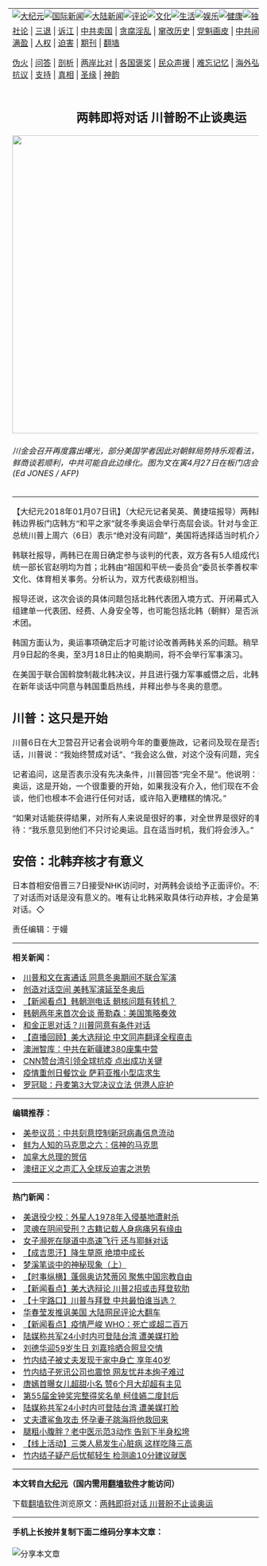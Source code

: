 <a name="1" id="1" target="_blank"></a><span id="1"></span>
<table align=center border="0"><tr><td colspan="2" VALIGN=TOP><a href="https://github.com/anafio3719/djy/blob/master/gb/nsc413.md#1"><img src="https://raw.githubusercontent.com/anafio3719/www/master/t/djy/1.jpg" title="大纪元"></a><a href="https://github.com/anafio3719/djy/blob/master/gb/n24hr.md#1"><img src="https://raw.githubusercontent.com/anafio3719/www/master/t/djy/3.jpg" title="国际新闻"></a><a href="https://github.com/anafio3719/djy/blob/master/gb/nsc413.md#1"><img src="https://raw.githubusercontent.com/anafio3719/www/master/t/djy/4.jpg" title="大陆新闻"></a><a href="https://github.com/anafio3719/djy/blob/master/gb/news392.md#1"><img src="https://raw.githubusercontent.com/anafio3719/www/master/t/djy/5.jpg" title="评论"></a><a href="https://github.com/anafio3719/djy/blob/master/gb/news2007.md#1"><img src="https://raw.githubusercontent.com/anafio3719/www/master/t/djy/6.jpg" title="文化"></a><a href="https://github.com/anafio3719/djy/blob/master/gb/news2008.md#1"><img src="https://raw.githubusercontent.com/anafio3719/www/master/t/djy/7.jpg" title="生活"></a><a href="https://github.com/anafio3719/djy/blob/master/gb/ncyule.md#1"><img src="https://raw.githubusercontent.com/anafio3719/www/master/t/djy/8.jpg" title="娱乐"></a><a href="https://github.com/anafio3719/djy/blob/master/gb/nsc1002.md#1"><img src="https://raw.githubusercontent.com/anafio3719/www/master/t/djy/9.jpg" title="健康"><a href="https://github.com/anafio3719/djy/blob/master/gb/nf6092.md#1"><img src="https://raw.githubusercontent.com/anafio3719/www/master/t/djy/10a.jpg" title="独家"></a><a href="https://github.com/anafio3719/djy/blob/master/gb/nf4514.md#1"><img src="https://raw.githubusercontent.com/anafio3719/www/master/t/djy/12a.jpg" title="头条"></a></td></tr>
<tr><td colspan="2" VALIGN=TOP><a target="_blank" href="https://github.com/anafio3719/djy/blob/master/gb/9p.md#1">社论</a> | <a target="_blank" href="https://github.com/anafio3719/djy/blob/master/gb/nf5657.md#1">三退</a> | <a target="_blank" href="https://github.com/anafio3719/djy/blob/master/gb/nf6124.md#1">诉江</a> | <a target="_blank" href="https://github.com/anafio3719/djy/blob/master/gb/nf1176117.md#1">中共卖国</a> | <a target="_blank" href="https://github.com/anafio3719/djy/blob/master/gb/nf5773.md#1">贪腐淫乱</a> | <a target="_blank" href="https://github.com/anafio3719/djy/blob/master/gb/nf1176115.md#1">窜改历史</a> | <a target="_blank" href="https://github.com/anafio3719/djy/blob/master/gb/nf1176107.md#1">党魁画皮</a> | <a target="_blank" href="https://github.com/anafio3719/djy/blob/master/gb/nf1320400.md#1">中共间谍</a> | <a target="_blank" href="https://github.com/anafio3719/djy/blob/master/gb/nf1176114.md#1">破坏传统</a> | <a target="_blank" href="https://github.com/anafio3719/ntdtv/blob/master/gb/prog447_1.md#1">恶贯满盈</a> | <a target="_blank" href="https://github.com/anafio3719/djy/blob/master/gb/ncid278.md#1">人权</a> | <a target="_blank" href="https://github.com/anafio3719/djy/blob/master/gb/nf1176111.md#1">迫害</a> | <a target="_blank" href="https://gitlab.com/szzdlab/mh-qikan/blob/master/README.md#1">期刊</a> | <a target="_blank" href="https://github.com/anafio3719/www/blob/master/README.md?zsrh#8">翻墙</a></p><p><a target="_blank" href="https://github.com/anafio3719/djy/blob/master/gb/nf5562.md#1">伪火</a> | <a target="_blank" href="https://github.com/anafio3719/djy/blob/master/gb/nf4378.md#1">问答</a> | <a target="_blank" href="https://github.com/anafio3719/djy/blob/master/gb/nf5792.md#1">剖析</a> | <a target="_blank" href="https://github.com/anafio3719/djy/blob/master/gb/nf5735.md#1">两岸比对</a> | <a target="_blank" href="https://github.com/anafio3719/djy/blob/master/gb/nf6119.md#1">各国褒奖</a> | <a target="_blank" href="https://github.com/anafio3719/djy/blob/master/gb/nf6120.md#1">民众声援</a> | <a target="_blank" href="https://github.com/anafio3719/djy/blob/master/gb/nf1188594.md#1">难忘记忆</a> | <a target="_blank" href="https://github.com/anafio3719/djy/blob/master/gb/nf3180.md#1">海外弘传</a> | <a target="_blank" href="https://github.com/anafio3719/djy/blob/master/gb/nf5410.md#1">万人上访</a> | <a target="_blank" href="https://github.com/anafio3719/ntdtv/blob/master/gb/prog1530_1.md#1">和平抗议</a> | <a target="_blank" href="https://github.com/anafio3719/djy/blob/master/gb/nf4386.md#1">支持</a> | <a target="_blank" href="https://github.com/anafio3719/djy/blob/master/gb/nf4389.md#1">真相</a> | <a target="_blank" href="https://github.com/anafio3719/djy/blob/master/gb/nf5790.md#1">圣缘</a> | <a target="_blank" href="https://github.com/anafio3719/djy/blob/master/gb/nf4786.md#1">神韵</a></td></tr>
<tr><td VALIGN=TOP width="626"><h2 align=center>两韩即将对话 川普盼不止谈奥运</h2>
<img width="600" src="https://i.epochtimes.com/assets/uploads/2018/01/cac0fb330950386f0dc855e3528b5f97-600x400.jpg" />
<h6>川金会召开再度露出曙光，部分美国学者因此对朝鲜局势持乐观看法，并称美国与朝鲜商谈若顺利，中共可能自此边缘化。图为文在寅4月27日在板门店会见金正恩。 (Ed JONES / AFP)
</h6>
<hr>
<p>【大纪元2018年01月07日讯】（大纪元记者吴英、黄捷瑄报导）两韩即将在9日于两韩边界板门店韩方“和平之家”就冬季奥运会举行高层会谈。针对与金正恩对话，美国总统川普上周六（6日）表示“绝对没有问题”，美国将选择适当时机介入。</p>
<p>韩联社报导，两韩已在周日确定参与谈判的代表，双方各有5人组成代表团，韩国由统一部长官赵明均为首；北韩由“祖国和平统一委员会”委员长李善权率领，后者负责文化、体育相关事务。分析认为，双方代表级别相当。</p>
<p>报导还说，这次会谈的具体问题包括北韩代表团入境方式、开闭幕式入场、两韩是否组建单一代表团、经费、人身安全等，也可能包括北韩（朝鲜）是否派遣拉拉队或艺术团。</p>
<p>韩国方面认为，奥运事项确定后才可能讨论改善两韩关系的问题。稍早美韩确定，2月9日起的冬奥，至3月18日止的帕奥期间，将不会举行军事演习。</p>
<p>在美国于联合国斡旋制裁北韩决议，并且进行强力军事威慑之后，北韩领导人金正恩在新年谈话中同意与韩国重启热线，并释出参与冬奥的意愿。</p>
<h2>川普：这只是开始</h2>
<p>川普6日在大卫营召开记者会说明今年的重要施政，记者问及现在是否会和金正恩通话，川普说：“我始终赞成对话”、“我会这么做，对这个没有问题，完全没有问题”。</p>
<p>记者追问，这是否表示没有先决条件，川普回答“完全不是”。他说明：“现在他们要谈奥运，这是开始，一个很重要的开始，如果我没有介入，他们现在不会召开奥运会谈，他们也根本不会进行任何对话，或许陷入更糟糕的情况。”</p>
<p>“如果对话能获得结果，对所有人来说是很好的事，对全世界是很好的事。”川普期待：“我乐意见到他们不只讨论奥运。且在适当时机，我们将会涉入。”</p>
<h2>安倍：北韩弃核才有意义</h2>
<p>日本首相安倍晋三7日接受NHK访问时，对两韩会谈给予正面评价。不过他也说，为了对话而对话是没有意义的。唯有让北韩采取具体行动弃核，才会是第一次有意义的对话。◇</p>
<p>责任编辑：于嫚</p>

<hr>


<strong>相关新闻：</strong>
<li><a href="https://github.com/anafio3719/djy/blob/master/gb/18/1/4/n10025655.md#1">川普和文在寅通话 同意冬奥期间不联合军演</a></li>
<li><a href="https://github.com/anafio3719/djy/blob/master/gb/18/1/5/n10028711.md#1">创造对话空间 美韩军演延至冬奥后</a></li>
<li><a href="https://github.com/anafio3719/djy/blob/master/gb/18/1/5/n10029665.md#1">【新闻看点】韩朝测电话 朝核问题有转机？</a></li>
<li><a href="https://github.com/anafio3719/djy/blob/master/gb/18/1/6/n10032259.md#1">韩朝两年来首次会谈 蒂勒森：美国策略奏效</a></li>
<li><a href="https://github.com/anafio3719/djy/blob/master/gb/18/1/6/n10032673.md#1">和金正恩对话？川普同意有条件对话</a></li>
<li><a href="https://github.com/anafio3719/djy/blob/master/gb/20/9/30/n12440617.md#1">【直播回顾】美大选辩论 中文同声翻译全程直击</a></li>
<li><a href="https://github.com/anafio3719/djy/blob/master/gb/20/9/24/n12427308.md#1">澳洲智库：中共在新疆建380座集中营</a></li>
<li><a href="https://github.com/anafio3719/djy/blob/master/gb/20/9/23/n12424176.md#1">CNN赞台湾引领全球抗疫 点出成功关键</a></li>
<li><a href="https://github.com/anafio3719/djy/blob/master/gb/20/9/21/n12419568.md#1">疫情重创日餐饮业 萨莉亚推小型店求生</a></li>
<li><a href="https://github.com/anafio3719/djy/blob/master/gb/20/9/20/n12417268.md#1">罗冠聪：丹麦第3大党决议立法 供港人庇护</a></li>
<hr>


<strong>编辑推荐：</strong>
<li><a href="https://github.com/onzhi266/djy/blob/master/gb/20/2/22/n11887949.md#1">美参议员：中共刻意控制新冠病毒信息流动</a></li>
<li><a href="https://github.com/tsiac2612/djy/blob/master/gb/10/7/26/n2976689.md#1" target="_blank">鲜为人知的马克思之六：信神的马克思</a></li><li><a href="https://github.com/anafio3719/djy/blob/master/gb/15/12/10/n4593139.md?dfh#1" target="_blank">加拿大总理的贺信</a></li><li><a href="https://github.com/tsiac2612/djy/blob/master/gb/19/7/23/n11403596.md#1" target="_blank">澳纽正义之声汇入全球反迫害之洪势</a></li>
<hr>

<strong>热门新闻：</strong>
<li><a href="https://github.com/vylahl3695/djy/blob/master/gb/20/9/25/n12429747.md#1">美退役少校：外星人1978年入侵基地遭射杀</a></li>
<li><a href="https://github.com/vylahl3695/djy/blob/master/gb/20/9/8/n12388919.md#1">灵魂在阴间受刑？古籍记载人身病痛另有缘由</a></li>
<li><a href="https://github.com/vylahl3695/djy/blob/master/gb/20/9/23/n12423944.md#1">女子濒死在隧道中高速飞行 还与耶稣对话</a></li>
<li><a href="https://github.com/vylahl3695/djy/blob/master/gb/20/7/30/n12294991.md#1">【成吉思汗】降生草原 绝境中成长</a></li>
<li><a href="https://github.com/vylahl3695/djy/blob/master/gb/2/1/5/n161846.md#1">梦溪笔谈中的神秘现象（上）</a></li>
<li><a href="https://github.com/vylahl3695/djy/blob/master/gb/20/9/28/n12435503.md#1">【时事纵横】蓬佩奥访梵蒂冈 聚焦中国宗教自由</a></li>
<li><a href="https://github.com/vylahl3695/djy/blob/master/gb/20/9/28/n12437421.md#1">【新闻看点】美大选辩论 川普2招或击拜登软肋</a></li>
<li><a href="https://github.com/vylahl3695/djy/blob/master/gb/20/9/29/n12438105.md#1">【十字路口】川普与拜登 中共最怕谁当选？</a></li>
<li><a href="https://github.com/vylahl3695/djy/blob/master/gb/20/9/27/n12433654.md#1">华春莹发推讽美国 大陆网民评论大翻车</a></li>
<li><a href="https://github.com/vylahl3695/djy/blob/master/gb/20/9/26/n12433220.md#1">【新闻看点】疫情严峻 WHO：死亡或超二百万</a></li>
<li><a href="https://github.com/vylahl3695/djy/blob/master/gb/20/9/27/n12433788.md#1">陆媒称共军24小时内可登陆台湾 遭美媒打脸</a></li>
<li><a href="https://github.com/vylahl3695/djy/blob/master/gb/20/9/27/n12434488.md#1">刘德华迎59岁生日 刘嘉玲晒合照显交情</a></li>
<li><a href="https://github.com/vylahl3695/djy/blob/master/gb/20/9/27/n12433372.md#1">竹内结子被丈夫发现于家中身亡 享年40岁</a></li>
<li><a href="https://github.com/vylahl3695/djy/blob/master/gb/20/9/27/n12433724.md#1">竹内结子死讯公司也震惊 网友忧井本绚子难过</a></li>
<li><a href="https://github.com/vylahl3695/djy/blob/master/gb/20/9/27/n12434593.md#1">唐嫣首曝女儿超甜小名 赞6个月大却超有主见</a></li>
<li><a href="https://github.com/vylahl3695/djy/blob/master/gb/20/9/25/n12429822.md#1">第55届金钟奖完整得奖名单 柯佳嬿二度封后</a></li>
<li><a href="https://github.com/vylahl3695/djy/blob/master/gb/20/9/27/n12433788.md#1">陆媒称共军24小时内可登陆台湾 遭美媒打脸</a></li>
<li><a href="https://github.com/vylahl3695/djy/blob/master/gb/20/9/27/n12433931.md#1">丈夫遭鲨鱼攻击 怀孕妻子跳海将他救回来</a></li>
<li><a href="https://github.com/vylahl3695/djy/blob/master/gb/20/9/25/n12430738.md#1">腿粗小腹胖？老中医示范3动作 告别下半身松垮</a></li>
<li><a href="https://github.com/vylahl3695/djy/blob/master/gb/20/9/23/n12425392.md#1">【线上活动】三类人易发生心脏病 这样吃降三高</a></li>
<li><a href="https://github.com/vylahl3695/djy/blob/master/gb/20/9/28/n12436111.md#1">竹内结子疑产后忧郁轻生 检测逾10分建议就医</a></li>
<hr>

<strong>本文转自<a href="https://www.epochtimes.com">大纪元</a>（国内需用<a href="https://github.com/anafio3719/www/blob/master/README.md#8">翻墙软件</a>才能访问）</strong><p>下载<a href="https://github.com/anafio3719/www/blob/master/README.md#8">翻墙软件</a>浏览原文：<a href="https://www.epochtimes.com/gb/18/1/7/n10034712.htm">两韩即将对话 川普盼不止谈奥运</a></p><hr>

<strong>手机上长按并复制下面二维码分享本文章：</strong><br><br><img src="https://chart.apis.google.com/chart?cht=qr&chs=240x240&choe=UTF-8&chld=M|2&chl=https://github.com/anafio3719/djy/blob/master/gb/18/1/7/n10034712.md%231" title="分享本文章"></td><td VALIGN=TOP><a href="https://github.com/anafio3719/djy/blob/master/gb/16/1/21/n4622075.md?dfh#1" target="_blank"><img src="https://raw.githubusercontent.com/anafio3719/djy/master/gb/300/wei-f1.jpg" title="中共的伪火骗局"  alt="中共的伪火骗局"></a><br><a href="https://github.com/anafio3719/www/blob/master/README.md?dfh#9" target="_blank"><img src="https://raw.githubusercontent.com/anafio3719/djy/master/gb/300/yong-h.jpg" title="永恒的见证"  alt="永恒的见证"></a><br><a href="https://github.com/anafio3719/djy/blob/master/gb/13/9/29/n3974789.md?dfh#1" target="_blank"><img src="https://raw.githubusercontent.com/anafio3719/djy/master/gb/300/shang-lnz.jpg" title="善良女子被中共投男牢"  alt="善良女子被中共投男牢"></a><br><a href="https://github.com/anafio3719/djy/blob/master/gb/16/3/16/n4663449.md?dfh#1" target="_blank"><img src="https://raw.githubusercontent.com/anafio3719/djy/master/gb/300/huo-z3.jpg" title="警卫目击活摘器官"  alt="警卫目击活摘器官"></a><br><a href="https://github.com/anafio3719/djy/blob/master/gb/16/8/7/n8177641.md?dfh#1" target="_blank"><img src="https://raw.githubusercontent.com/anafio3719/djy/master/gb/300/huo-z4.jpg" title="证人描述活摘恐怖"  alt="证人描述活摘恐怖"></a><br><a href="https://github.com/anafio3719/djy/blob/master/gb/10/4/19/n2881569.md?dfh#1" target="_blank"><img src="https://raw.githubusercontent.com/anafio3719/djy/master/gb/300/huo-z1.jpg" title="揭开活摘器官黑幕"  alt="揭开活摘器官黑幕"></a><br><a href="https://github.com/anafio3719/djy/blob/master/gb/10/11/7/n3077476.md?dfh#1" target="_blank"><img src="https://raw.githubusercontent.com/anafio3719/djy/master/gb/300/ma-ks.jpg" title="马克思的成魔之路"  alt="马克思的成魔之路"></a><br><a href="https://github.com/anafio3719/djy/blob/master/gb/14/6/9/n4173977.md?dfh#1" target="_blank"><img src="https://raw.githubusercontent.com/anafio3719/djy/master/gb/300/chang-zs.jpg" title="藏字石 蕴天机"  alt="藏字石 蕴天机"></a><br><a href="https://github.com/anafio3719/djy/blob/master/gb/18/5/10/n10381511.md?dfh#1" target="_blank"><img src="https://raw.githubusercontent.com/anafio3719/djy/master/gb/300/st1.jpg" title="关注3亿人三退"  alt="关注3亿人三退"></a><br><a href="https://github.com/anafio3719/djy/blob/master/gb/18/3/21/n10237682.md?dfh#1" target="_blank"><img src="https://raw.githubusercontent.com/anafio3719/djy/master/gb/300/jie-t.jpg" title="解体中共复兴中华"  alt="解体中共复兴中华"></a><br><a href="https://github.com/anafio3719/djy/blob/master/gb/9/2/9/n2422991.md?dfh#1" target="_blank"><img src="https://raw.githubusercontent.com/anafio3719/djy/master/gb/300/gao-zs.jpg" title="中共迫害良心律师"  alt="中共迫害良心律师"></a><br><a href="https://github.com/anafio3719/djy/blob/master/gb/18/12/9/n10900044.md?dfh#1" target="_blank"><img src="https://raw.githubusercontent.com/anafio3719/djy/master/gb/300/sj1.jpg" title="303万人举报江泽民"  alt="303万人举报江泽民"></a><br><a href="https://github.com/anafio3719/djy/blob/master/gb/18/8/28/n10672014.md?dfh#1" target="_blank"><img src="https://raw.githubusercontent.com/anafio3719/djy/master/gb/300/sj2.jpg" title="这些官员为何起诉江泽民"  alt="这些官员为何起诉江泽民"></a><br><a href="https://github.com/anafio3719/djy/blob/master/gb/8/12/18/n2367165.md?dfh#1" target="_blank"><img src="https://raw.githubusercontent.com/anafio3719/djy/master/gb/300/liangan.jpg" title="海峡两岸的强烈对比"  alt="海峡两岸的强烈对比"></a><br><a href="https://github.com/anafio3719/djy/blob/master/gb/15/12/10/n4593139.md?dfh#1" target="_blank"><img src="https://raw.githubusercontent.com/anafio3719/djy/master/gb/300/jia-ndzl.jpg" title="加拿大总理的贺信"  alt="加拿大总理的贺信"></a><br><a href="https://github.com/anafio3719/djy/blob/master/gb/11/6/17/n3289382.md?dfh#1" target="_blank"><img src="https://raw.githubusercontent.com/anafio3719/djy/master/gb/300/xiao-wd.jpg" title="探寻真相兼听则明"  alt="探寻真相兼听则明"></a><br><a href="https://github.com/anafio3719/djy/blob/master/gb/18/10/27/n10812623.md?dfh#1" target="_blank"><img src="https://raw.githubusercontent.com/anafio3719/djy/master/gb/300/yindu.jpg" title="印度媒体报道东方"  alt="印度媒体报道东方"></a><br><a href="https://github.com/anafio3719/djy/blob/master/gb/18/6/9/n10469652.md?dfh#1" target="_blank"><img src="https://raw.githubusercontent.com/anafio3719/djy/master/gb/300/xie-j.jpg" title="不一样的海外校园"  alt="不一样的海外校园"></a><br><a href="https://github.com/anafio3719/djy/blob/master/gb/7/4/5/n1669415.md?dfh#1" target="_blank"><img src="https://raw.githubusercontent.com/anafio3719/djy/master/gb/300/li-up.jpg" title="从大师到徒弟的传奇"  alt="从大师到徒弟的传奇"></a><br><a href="https://github.com/anafio3719/djy/blob/master/gb/17/5/26/n9191512.md?dfh#1" target="_blank"><img src="https://raw.githubusercontent.com/anafio3719/djy/master/gb/300/zfl2.jpg" title="亿万人与东方一本奇书"  alt="亿万人与东方一本奇书"></a><br><a href="https://github.com/anafio3719/djy/blob/master/gb/13/11/27/n4020290.md?dfh#1" target="_blank"><img src="https://raw.githubusercontent.com/anafio3719/djy/master/gb/300/zhen-h.jpg" title="大陆见不到的震撼场面"  alt="大陆见不到的震撼场面"></a><br><a href="https://github.com/anafio3719/djy/blob/master/gb/15/7/17/n4482910.md?dfh#1" target="_blank"><img src="https://raw.githubusercontent.com/anafio3719/djy/master/gb/300/dalu-sk.jpg" title="人心向善 大陆当初盛况"  alt="人心向善 大陆当初盛况"></a><br><a href="https://github.com/anafio3719/djy/blob/master/gb/19/1/5/n10955468.md?dfh#1" target="_blank"><img src="https://raw.githubusercontent.com/anafio3719/djy/master/gb/300/zfl1.jpg" title="追寻真理 这书讲什么"  alt="追寻真理 这书讲什么"></a><br><a href="https://github.com/anafio3719/www/blob/master/README.md?dfh#1" target="_blank"><img src="https://raw.githubusercontent.com/anafio3719/djy/master/gb/300/fq1.jpg" title="下载免费翻墙软件"  alt="下载免费翻墙软件"></a><br></td></tr></table>
